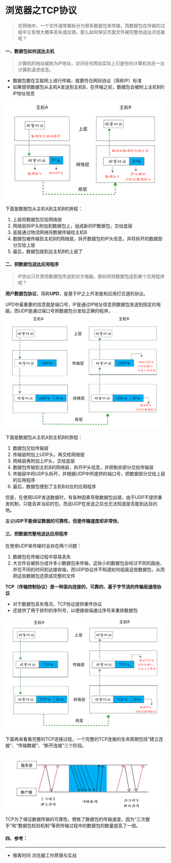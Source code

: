 # 浏览器之TCP协议

> 在网络中，一个文件通常被拆分为很多数据包来传输，而数据包在传输的过程中又有很大概率丢失或出错。那么如何保证页面文件被完整地送达浏览器呢？

#### 一、数据包如何送达主机

> 计算机的地址就称为IP地址，访问任何网站实际上只是你的计算机向另一台计算机请求信息。

* 数据包要在互联网上进行传输，就要符合网际协议（简称IP）标准
* 如果想把数据包从主机A发送到主机B，在传输之前，数据包会被附上主机B的IP地址信息

![11](https://raw.githubusercontent.com/wind-jyf/blog/master/images/11.png)

下面是数据包从主机A到主机B的旅程：

1. 上层将数据包交给网络层
2. 网络层将IP头附加到数据包上，组成新的IP数据包，交给底层
3. 底层通过物流网络将数据传输给主机B
4. 数据包被传输到主机B的网络层，拆开数据包的IP头信息，并将拆开的数据部分交给上层
5. 最后，数据包就到达主机B的上层了



#### 二、把数据包送达应用程序

> IP协议只负责将数据包传送到对方电脑，那如何将数据包送到某个应用程序呢？

**用户数据包协议**，简称**UPD**，是基于IP之上开发能和应用打交道的协议。

UPD中最重要的信息就是端口号，IP是通过IP地址信息把数据包发送到指定的电脑，而UDP是通过端口号把数据包分发给正确的程序。![12](https://raw.githubusercontent.com/wind-jyf/blog/master/images/12.png)

下面是数据包从主机A到主机B的旅程：

1. 数据包交给传输层
2. 传输层附加上UDP头，再交给网络层
3. 网络层再附加上IP头，交给底层
4. 数据包传输到主机B的网络层，拆开IP头信息，并把剩余部分交给传输层
5. 传输层中将UDP头拆开，并根据UDP中所提供的端口号，把数据部分交给上层的应用程序
6. 最后，数据包便到了主机B对应的应用程序



但是，在使用UDP发送数据时，有各种因素导致数据包出错，由于UDP不提供重发机制，只能丢弃当前的包，而且UDP在发送之后也无法知道是否能到达目的地。

虽说**UDP不能保证数据的可靠性，但是传输速度却非常快**。



#### 三、把数据完整地送达应用程序

在使用UDP来传输时会存在两个问题：

1. 数据包在传输过程中容易丢失
2. 大文件会被拆分成许多小数据包来传输，这些小的数据包会经过不同的路由，并在不同的时间到达接收端，而UDP协议并不知道如何组装这些数据包，从而把这些数据包还原成完整的文件

**TCP（传输控制协议）是一种面向连接的、可靠的、基于字节流的传输层通信协议**

* 对于数据包丢失情况，TCP协议提供重传协议
* 还提供了用于排列的序列号，以便接收端通过序号来重排数据包

![13](https://raw.githubusercontent.com/wind-jyf/blog/master/images/13.png)



下面再来看看完整的TCP连接过程，一个完整的TCP连接的生命周期包括“建立连接”、“传输数据”、“断开连接”三个阶段。

![14](https://raw.githubusercontent.com/wind-jyf/blog/master/images/14.png)



TCP为了保证数据传输的可靠性，牺牲了数据包的传输速度，因为“三次握手”和“数据包校验机制”等把传输过程中的数据包的数量提高了一倍。



#### 四、参考：

***

* 极客时间 浏览器工作原理与实战